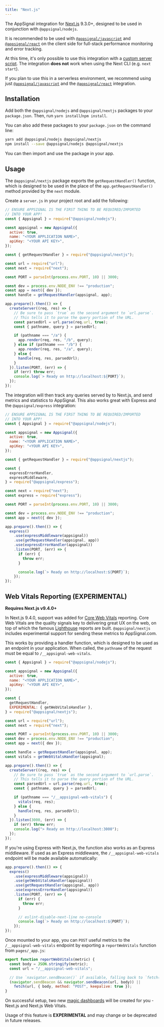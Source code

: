 ```yaml
---
title: "Next.js"
---
```


The AppSignal integration for [Next.js](https://nextjs.org/) 9.3.0+, designed to be used in conjunction with `@appsignal/nodejs`.

It is recommended to be used with [`@appsignal/javascript`](https://github.com/appsignal/appsignal-javascript/tree/develop/packages/javascript) and [`@appsignal/react`](https://github.com/appsignal/appsignal-javascript/tree/develop/packages/react) on the client side for full-stack performance monitoring and error tracking.

At this time, it's only possible to use this integration with a [custom server script](https://nextjs.org/docs/advanced-features/custom-server). The integration **does not** work when using the Next CLI (e.g. `next start`).

If you plan to use this in a serverless environment, we recommend using just [`@appsignal/javascript`](https://github.com/appsignal/appsignal-javascript/tree/develop/packages/javascript) and the [`@appsignal/react`](https://github.com/appsignal/appsignal-javascript/tree/develop/packages/react) integration.

## Installation

Add both the `@appsignal/nodejs` and `@appsignal/nextjs` packages to your `package.json`. Then, run `yarn install`/`npm install`.

You can also add these packages to your `package.json` on the command line:

```bash
yarn add @appsignal/nodejs @appsignal/nextjs
npm install --save @appsignal/nodejs @appsignal/nextjs
```

You can then import and use the package in your app.

## Usage

The `@appsignal/nextjs` package exports the `getRequestHandler()` function, which is designed to be used in the place of the `app.getRequestHandler()` method provided by the `next` module.

Create a `server.js` in your project root and add the following:

```js
// ENSURE APPSIGNAL IS THE FIRST THING TO BE REQUIRED/IMPORTED
// INTO YOUR APP!
const { Appsignal } = require("@appsignal/nodejs");

const appsignal = new Appsignal({
  active: true,
  name: "<YOUR APPLICATION NAME>",
  apiKey: "<YOUR API KEY>",
});

const { getRequestHandler } = require("@appsignal/nextjs");

const url = require("url");
const next = require("next");

const PORT = parseInt(process.env.PORT, 10) || 3000;

const dev = process.env.NODE_ENV !== "production";
const app = next({ dev });
const handle = getRequestHandler(appsignal, app);

app.prepare().then(() => {
  createServer((req, res) => {
    // Be sure to pass `true` as the second argument to `url.parse`.
    // This tells it to parse the query portion of the URL.
    const parsedUrl = url.parse(req.url, true);
    const { pathname, query } = parsedUrl;

    if (pathname === "/a") {
      app.render(req, res, "/b", query);
    } else if (pathname === "/b") {
      app.render(req, res, "/a", query);
    } else {
      handle(req, res, parsedUrl);
    }
  }).listen(PORT, (err) => {
    if (err) throw err;
    console.log(`> Ready on http://localhost:${PORT}`);
  });
});
```

The integration will then track any queries served by to Next.js, and send metrics and statistics to AppSignal. This also works great with Express and the `@appsignal/express` integration:

```js
// ENSURE APPSIGNAL IS THE FIRST THING TO BE REQUIRED/IMPORTED
// INTO YOUR APP!
const { Appsignal } = require("@appsignal/nodejs");

const appsignal = new Appsignal({
  active: true,
  name: "<YOUR APPLICATION NAME>",
  apiKey: "<YOUR API KEY>",
});

const { getRequestHandler } = require("@appsignal/nextjs");

const {
  expressErrorHandler,
  expressMiddleware,
} = require("@appsignal/express");

const next = require("next");
const express = require("express");

const PORT = parseInt(process.env.PORT, 10) || 3000;

const dev = process.env.NODE_ENV !== "production";
const app = next({ dev });

app.prepare().then(() => {
  express()
    .use(expressMiddleware(appsignal))
    .use(getRequestHandler(appsignal, app))
    .use(expressErrorHandler(appsignal))
    .listen(PORT, (err) => {
      if (err) {
        throw err;
      }

      console.log(`> Ready on http://localhost:${PORT}`);
    });
});
```

## Web Vitals Reporting (EXPERIMENTAL)

**Requires Next.js v9.4.0+**

In Next.js 9.4.0, support was added for [Core Web Vitals](https://web.dev/vitals/) reporting. Core Web Vitals are the quality signals key to delivering great UX on the web, on top of which the famous [Lighthouse](https://developers.google.com/web/tools/lighthouse) reports are built. `@appsignal/nextjs` includes experimental support for sending these metrics to AppSignal.com.

This works by providing a handler function, which is designed to be used as an endpoint in your application. When called, the `pathname` of the request must be equal to `/__appsignal-web-vitals`.

```js
const { Appsignal } = require("@appsignal/nodejs");

const appsignal = new Appsignal({
  active: true,
  name: "<YOUR APPLICATION NAME>",
  apiKey: "<YOUR API KEY>",
});

const {
  getRequestHandler,
  EXPERIMENTAL: { getWebVitalsHandler },
} = require("@appsignal/nextjs");

const url = require("url");
const next = require("next");

const PORT = parseInt(process.env.PORT, 10) || 3000;
const dev = process.env.NODE_ENV !== "production";
const app = next({ dev });

const handle = getRequestHandler(appsignal, app);
const vitals = getWebVitalsHandler(appsignal);

app.prepare().then(() => {
  createServer((req, res) => {
    // Be sure to pass `true` as the second argument to `url.parse`.
    // This tells it to parse the query portion of the URL.
    const parsedUrl = url.parse(req.url, true);
    const { pathname, query } = parsedUrl;

    if (pathname === "/__appsignal-web-vitals") {
      vitals(req, res);
    } else {
      handle(req, res, parsedUrl);
    }
  }).listen(3000, (err) => {
    if (err) throw err;
    console.log("> Ready on http://localhost:3000");
  });
});
```

If you're using Express with Next.js, the function also works as an Express middleware. If used as an Express middleware, the `/__appsignal-web-vitals` endpoint will be made available automatically:

```js
app.prepare().then(() => {
  express()
    .use(expressMiddleware(appsignal))
    .use(getWebVitalsHandler(appsignal))
    .use(getRequestHandler(appsignal, app))
    .use(expressErrorHandler(appsignal))
    .listen(PORT, (err) => {
      if (err) {
        throw err;
      }

      // eslint-disable-next-line no-console
      console.log(`> Ready on http://localhost:${PORT}`);
    });
});
```

Once mounted to your app, you can `POST` useful metrics to the `/__appsignal-web-vitals` endpoint by exporting a `reportWebVitals` function from `pages/_app.js`:

```js
export function reportWebVitals(metric) {
  const body = JSON.stringify(metric);
  const url = "/__appsignal-web-vitals";

  // Use `navigator.sendBeacon()` if available, falling back to `fetch()`.
  (navigator.sendBeacon && navigator.sendBeacon(url, body)) ||
    fetch(url, { body, method: "POST", keepalive: true });
}
```

On successful setup, two new [magic dashboards](https://blog.appsignal.com/2019/03/27/magic-dashboards.html) will be created for you - Next.js and Next.js Web Vitals.

Usage of this feature is **EXPERIMENTAL** and may change or be deprecated in future releases.
